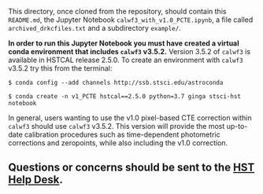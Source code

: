 This directory, once cloned from the repository, should contain this
`README.md`, the Jupyter Notebook `calwf3_with_v1.0_PCTE.ipynb`, a file
called `archived_drkcfiles.txt` and a subdirectory `example/`.

**In order to run this Jupyter Notebook you must have created a virtual
conda environment that includes `calwf3` v3.5.2.** Version 3.5.2 of `calwf3` 
is available in HSTCAL release 2.5.0. To create an environment with
`calwf3` v3.5.2 try this from the terminal:

```
$ conda config --add channels http://ssb.stsci.edu/astroconda

$ conda create -n v1_PCTE hstcal==2.5.0 python=3.7 ginga stsci-hst notebook
```

In general, users wanting to use the v1.0 pixel-based CTE correction
within `calwf3` should use `calwf3` v3.5.2. This version will provide the
most up-to-date calibration procedures such as time-dependent photometric
corrections and zeropoints, while also including the v1.0 correction.

Questions or concerns should be sent to the [HST Help Desk](https://stsci.service-now.com/hst).
---------------------------------------------------------------------
